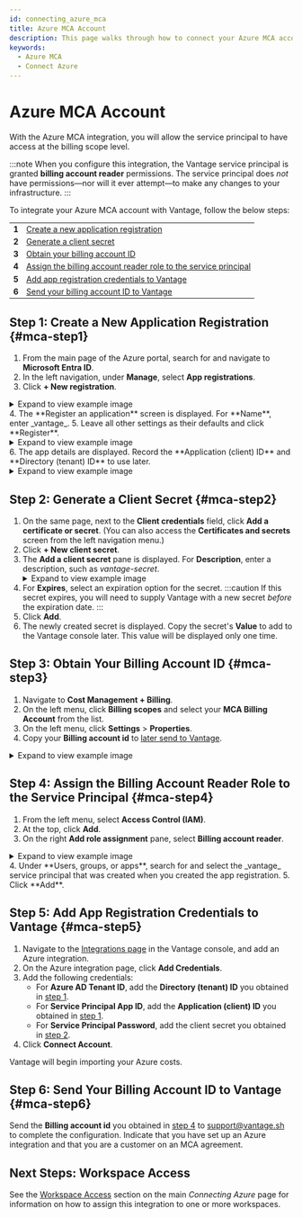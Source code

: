 ```yaml
---
id: connecting_azure_mca
title: Azure MCA Account
description: This page walks through how to connect your Azure MCA account to Vantage.
keywords:
  - Azure MCA
  - Connect Azure
---
```


# Azure MCA Account

With the Azure MCA integration, you will allow the service principal to have access at the billing scope level.

:::note
When you configure this integration, the Vantage service principal is granted **billing account reader** permissions. The service principal does _not_ have permissions—nor will it ever attempt—to make any changes to your infrastructure.
:::

To integrate your Azure MCA account with Vantage, follow the below steps:

<table>
  <tr><td><b>1</b></td><td><a href="/connecting_azure_mca#mca-step1">Create a new application registration</a></td></tr>
  <tr><td><b>2</b></td><td><a href="/connecting_azure_mca#mca-step2">Generate a client secret</a></td></tr>
  <tr><td><b>3</b></td><td><a href="/connecting_azure_mca#mca-step3">Obtain your billing account ID</a></td></tr>
  <tr><td><b>4</b></td><td><a href="/connecting_azure_mca#mca-step4">Assign the billing account reader role to the service principal</a></td></tr>
  <tr><td><b>5</b></td><td><a href="/connecting_azure_mca#mca-step5">Add app registration credentials to Vantage</a></td></tr>
  <tr><td><b>6</b></td><td><a href="/connecting_azure_mca#mca-step6">Send your billing account ID to Vantage</a></td></tr>
</table>

## Step 1: Create a New Application Registration {#mca-step1}

1.  From the main page of the Azure portal, search for and navigate to **Microsoft Entra ID**.
2.  In the left navigation, under **Manage**, select **App registrations**.
3.  Click **+ New registration**.
<details><summary>Expand to view example image</summary>
 <div>
 <img alt="Azure portal with App Registration menu option selected" width="100%" src="/img/connect-azure/azure-new-app-registration.png"/> </div>
 </details>
4.  The **Register an application** screen is displayed. For **Name**, enter _vantage_.
5.  Leave all other settings as their defaults and click **Register**.
<details><summary>Expand to view example image</summary>
<div>
<img alt="Azure portal the Register an application screen and vantage entered as app name" width="100%" src="/img/connect-azure/azure-register-app.png"/> </div>
</details>
6.  The app details are displayed. Record the **Application (client) ID** and **Directory (tenant) ID** to use later.
<details><summary>Expand to view example image</summary>
<div>
<img alt="Azure portal with the client ID and tenant ID displayed and highlighted" width="100%" src="/img/connect-azure/azure-app-ids.png"/> </div>
</details>

## Step 2: Generate a Client Secret {#mca-step2}

1. On the same page, next to the **Client credentials** field, click **Add a certificate or secret**. (You can also access the **Certificates and secrets** screen from the left navigation menu.)
2. Click **+ New client secret**.
3. The **Add a client secret** pane is displayed. For **Description**, enter a description, such as _vantage-secret_.
   <details><summary>Expand to view example image</summary>
   <div>
   <img alt="Azure portal with the Azure client secret window open and a new secreted created called vantage-secret" width="100%" src="/img/connect-azure/azure-client-secret.png"/> </div>
   </details>
4. For **Expires**, select an expiration option for the secret.
   :::caution
   If this secret expires, you will need to supply Vantage with a new secret _before_ the expiration date.
   :::
5. Click **Add**.
6. The newly created secret is displayed. Copy the secret's **Value** to add to the Vantage console later. This value will be displayed only one time.

## Step 3: Obtain Your Billing Account ID {#mca-step3}

1. Navigate to **Cost Management + Billing**.
2. On the left menu, click **Billing scopes** and select your **MCA Billing Account** from the list.
3. On the left menu, click **Settings** > **Properties**.
4. Copy your **Billing account id** to [later send to Vantage](/connecting_azure_mca#mca-step6).
<details><summary>Expand to view example image</summary>
<div>
<img alt="Azure portal with the billing account id highlighted" width="100%" src="/img/connect-azure/azure-billing-id.png"/> </div>
<i>Source: Microsoft</i>
</details>

## Step 4: Assign the Billing Account Reader Role to the Service Principal {#mca-step4}

1. From the left menu, select **Access Control (IAM)**.
2. At the top, click **Add**.
3. On the right **Add role assignment** pane, select **Billing account reader**.
<details><summary>Expand to view example image</summary>
<div>
<img alt="Adding the billing account reader role for the service principal" width="100%" src="/img/connect-azure/azure-billing-account-reader.png"/> </div>
</details>
4. Under **Users, groups, or apps**, search for and select the _vantage_ service principal that was created when you created the app registration.
5. Click **Add**.

## Step 5: Add App Registration Credentials to Vantage {#mca-step5}

1. Navigate to the [Integrations page](https://console.vantage.sh/settings/integrations) in the Vantage console, and add an Azure integration.
2. On the Azure integration page, click **Add Credentials**.
3. Add the following credentials:
   - For **Azure AD Tenant ID**, add the **Directory (tenant) ID** you obtained in [step 1](/connecting_azure_mca#mca-step1).
   - For **Service Principal App ID**, add the **Application (client) ID** you obtained in [step 1](/connecting_azure_mca#mca-step1).
   - For **Service Principal Password**, add the client secret you obtained in [step 2](/connecting_azure_mca#mca-step2).
4. Click **Connect Account**.

Vantage will begin importing your Azure costs.

## Step 6: Send Your Billing Account ID to Vantage {#mca-step6}

Send the **Billing account id** you obtained in [step 4](/connecting_azure_mca{#mca-step4}) to [support@vantage.sh](mailto:support@vantage.sh) to complete the configuration. Indicate that you have set up an Azure integration and that you are a customer on an MCA agreement.

## Next Steps: Workspace Access

See the [Workspace Access](/connecting_azure#workspace-access) section on the main _Connecting Azure_ page for information on how to assign this integration to one or more workspaces.
